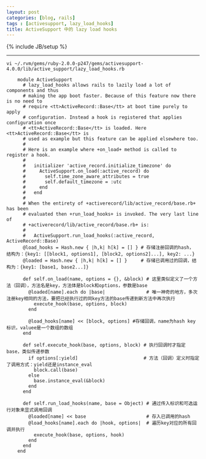 ```yaml
---
layout: post
categories: [blog, rails]
tags : [activesupport, lazy_load_hooks]
title: ActiveSupport 中的 lazy load hooks
---
```

{% include JB/setup %}

---

`vi ~/.rvm/gems/ruby-2.0.0-p247/gems/activesupport-4.0.0/lib/active_support/lazy_load_hooks.rb`

        module ActiveSupport
          # lazy_load_hooks allows rails to lazily load a lot of components and thus
          # making the app boot faster. Because of this feature now there is no need to
          # require <tt>ActiveRecord::Base</tt> at boot time purely to apply
          # configuration. Instead a hook is registered that applies configuration once
          # <tt>ActiveRecord::Base</tt> is loaded. Here <tt>ActiveRecord::Base</tt> is
          # used as example but this feature can be applied elsewhere too.
          #
          # Here is an example where +on_load+ method is called to register a hook.
          #
          #   initializer 'active_record.initialize_timezone' do
          #     ActiveSupport.on_load(:active_record) do
          #       self.time_zone_aware_attributes = true
          #       self.default_timezone = :utc
          #     end
          #   end
          #
          # When the entirety of +activerecord/lib/active_record/base.rb+ has been
          # evaluated then +run_load_hooks+ is invoked. The very last line of
          # +activerecord/lib/active_record/base.rb+ is:
          #
          #   ActiveSupport.run_load_hooks(:active_record, ActiveRecord::Base)
          @load_hooks = Hash.new { |h,k| h[k] = [] } # 存储注册回调的hash， 结构为：{key1: [[block1, options1], [block2, options2]...], key2: ...}
          @loaded = Hash.new { |h,k| h[k] = [] }     # 存储已调用过的回调，结构为：{key1: [base1, base2...]}

          def self.on_load(name, options = {}, &block) # 这里类似定义了一个方法（回调），方法名是key，方法体是block和options，参数是base
            @loaded[name].each do |base|               # 唯一神奇的地方，多次注册key相同的方法，要把已经执行过的同key方法的base传递到新方法中再次执行
              execute_hook(base, options, block)
            end

            @load_hooks[name] << [block, options] #存储回调，name为hash key标识，valuee是一个数组的数组
          end

          def self.execute_hook(base, options, block) # 执行回调时才指定base，类似传递参数
            if options[:yield]                        # 方法（回调）定义时指定了调用方式：yield还是instance_eval
              block.call(base)
            else
              base.instance_eval(&block)
            end
          end

          def self.run_load_hooks(name, base = Object) # 通过传入标识和可选运行对象来显式调用回调
            @loaded[name] << base                      # 存入已调用的hash
            @load_hooks[name].each do |hook, options|  # 遍历key对应的所有回调并执行
              execute_hook(base, options, hook)
            end
          end
        end
